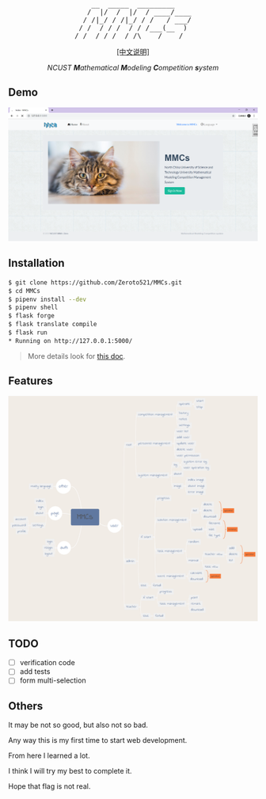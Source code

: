<pre align="center">
    __  _____  _________    
   /  |/  /  |/  / ____/____
  / /|_/ / /|_/ / /   / ___/
 / /  / / /  / / /___(__  ) 
/_/  /_/_/  /_/\____/____/  
</pre>

<p align="center"><a href='docs/DESCRIPTION.md'>[中文说明]</a></p>

<p align="center">
    <i>NCUST <b>M</b>athematical <b>M</b>odeling <b>C</b>ompetition <b>s</b>ystem</i>
</p>

## Demo

<p align="center"><img src="assets/indexPage.png" alt="IndexPage"></p>

## Installation

```bash
$ git clone https://github.com/Zeroto521/MMCs.git
$ cd MMCs
$ pipenv install --dev
$ pipenv shell
$ flask forge
$ flask translate compile
$ flask run
* Running on http://127.0.0.1:5000/
```

> More details look for [this doc](docs/INSTALLATION.md).

## Features

<p align="center"><img src="assets/features.png" alt="feature"></p>

## TODO

-   [ ] verification code
-   [ ] add tests
-   [ ] form multi-selection

## Others

It may be not so good, but also not so bad.

Any way this is my first time to start web development.

From here I learned a lot.

I think I will try my best to complete it.

Hope that flag is not real.
